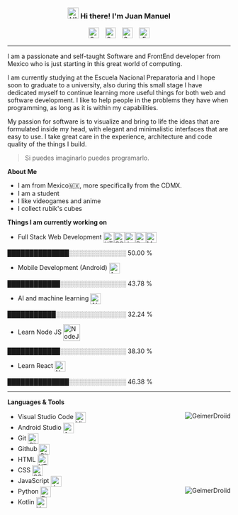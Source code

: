 <h3 align="center"><img alt="Hi!" src="https://media.giphy.com/media/hvRJCLFzcasrR4ia7z/giphy.gif" width="25px"> Hi there! I'm Juan Manuel</h3>
<p align="center">
 <a href="https://discord.com/channels/@me/GeimerDroiid#0359">
     <img alt="GeimerDroiid | Discord" width="24px" HSPACE="5" src="https://raw.githubusercontent.com/GeimerDroiid/GeimerDroiid/main/assets/discord.svg"></a>
 <a href="https://open.spotify.com/playlist/6eDl0FX1pNcaFXgYIBOobX?si=aewrQ2nJTuSgkMSip3d8-Q&utm_source=copy-link">
     <img alt="GeimerDroiid | Spotify" width="24px" HSPACE="5" src="https://raw.githubusercontent.com/GeimerDroiid/GeimerDroiid/main/assets/spotify.svg"></a>
 <a href="https://github.com/GeimerDroiid">
    <img alt="GeimerDroiid | Github" width="24px" HSPACE="5" src="https://raw.githubusercontent.com/GeimerDroiid/GeimerDroiid/main/assets/github.svg"></a>
 <a href="mailto:jmanuelhv9@gmail.com">
    <img alt="Email | jmanuelhv9@gmail.com" width="24px" HSPACE="5" src="https://raw.githubusercontent.com/GeimerDroiid/GeimerDroiid/main/assets/gmail.svg"></a>
</p>

---

I am a passionate and self-taught Software and FrontEnd developer from Mexico who is just starting in this great world of computing.

I am currently studying at the Escuela Nacional Preparatoria and I hope soon to graduate to a university, also during this small stage I have dedicated myself to continue learning more useful things for both web and software development. I like to help people in the problems they have when programming, as long as it is within my capabilities.

My passion for software is to visualize and bring to life the ideas that are formulated inside my head, with elegant and minimalistic interfaces that are easy to use. I take great care in the experience, architecture and code quality of the things I build.

> Si puedes imaginarlo puedes programarlo.

**About Me**
- I am from Mexico🇲🇽, more specifically from the CDMX.
- I am a student
- I like videogames and anime
- I collect rubik's cubes

**Things I am currently working on**
- Full Stack Web Development <img alt="HTML" align="absmiddle" width="24px" src="https://raw.githubusercontent.com/GeimerDroiid/GeimerDroiid/main/assets/html.svg"><img alt="CSS" align="absmiddle" width="24px" src="https://raw.githubusercontent.com/GeimerDroiid/GeimerDroiid/main/assets/css3.svg"><img alt="JavaScript" align="absmiddle" width="24px" src="https://raw.githubusercontent.com/GeimerDroiid/GeimerDroiid/main/assets/javascript.svg"><img alt="Python" align="absmiddle" width="24px" src="https://raw.githubusercontent.com/GeimerDroiid/GeimerDroiid/main/assets/python.svg"><img alt="MySql" align="absmiddle" width="24px" src="https://raw.githubusercontent.com/GeimerDroiid/GeimerDroiid/main/assets/mysql.svg">

██████████████░░░░░░░░░░░░░ 50.00 % 
- Mobile Development (Android) <img alt="AndroidOS" align="absmiddle" width="24px" src="https://raw.githubusercontent.com/GeimerDroiid/GeimerDroiid/main/assets/android_os.svg">

████████████░░░░░░░░░░░░░░░ 43.78 % 
- AI and machine learning <img alt="AI" align="absmiddle" width="24px" src="https://raw.githubusercontent.com/GeimerDroiid/GeimerDroiid/main/assets/ai.svg">
 
███████████░░░░░░░░░░░░░░░░ 32.24 % 
- Learn Node JS <img alt="NodeJS" align="absmiddle" width="38px" src="https://raw.githubusercontent.com/GeimerDroiid/GeimerDroiid/main/assets/nodejs.svg">

████████████░░░░░░░░░░░░░░░ 38.30 % 
- Learn React <img alt="NodeJS" align="absmiddle" width="24px" src="https://raw.githubusercontent.com/GeimerDroiid/GeimerDroiid/main/assets/react.svg">
 
██████████████░░░░░░░░░░░░░ 46.38 % 

---

**Languages & Tools**

<img src="https://github-readme-stats.vercel.app/api?username=GeimerDroiid&show_icons=true&theme=tokyonight" align="right" raw=true alt="GeimerDroiid">

- Visual Studio Code <img alt="Visual Studio Code" align="absmiddle" width="24px" src="https://raw.githubusercontent.com/GeimerDroiid/GeimerDroiid/main/assets/vscode.svg">
- Android Studio <img alt="Android Studio" align="absmiddle" width="24px" src="https://raw.githubusercontent.com/GeimerDroiid/GeimerDroiid/main/assets/android-studio.svg">
- Git <img alt="Git" align="absmiddle" width="24px" src="https://raw.githubusercontent.com/GeimerDroiid/GeimerDroiid/main/assets/git.svg">
- Github <img alt="Github" align="absmiddle" width="24px" src="https://raw.githubusercontent.com/GeimerDroiid/GeimerDroiid/main/assets/github.svg">
- HTML <img alt="HTML" align="absmiddle" width="24px" src="https://raw.githubusercontent.com/GeimerDroiid/GeimerDroiid/main/assets/html.svg">
- CSS <img alt="CSS" align="absmiddle" width="24px" src="https://raw.githubusercontent.com/GeimerDroiid/GeimerDroiid/main/assets/css3.svg">
- JavaScript <img alt="JavaScript" align="absmiddle" width="24px" src="https://raw.githubusercontent.com/GeimerDroiid/GeimerDroiid/main/assets/javascript.svg">
- Python <img alt="Python" align="absmiddle" width="24px" src="https://raw.githubusercontent.com/GeimerDroiid/GeimerDroiid/main/assets/python.svg">
  <img src="https://github-readme-stats.vercel.app/api/wakatime?username=GeimerDroiid&layout=compact&theme=tokyonight" align="right" raw=true alt="GeimerDroiid">
- Kotlin <img alt="Kotlin" align="absmiddle" width="24px" src="https://raw.githubusercontent.com/GeimerDroiid/GeimerDroiid/main/assets/kotlin.svg">
 

